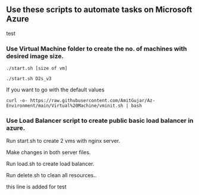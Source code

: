 ## Use these scripts to automate tasks on Microsoft Azure
test

### Use Virtual Machine folder to create the no. of machines with desired image size.

```
./start.sh [size of vm] 

./start.sh D2s_v3
```
If you want to go with the default values 
```
curl -o- https://raw.githubusercontent.com/AmitGujar/Az-Environment/main/Virtual%20Machine/vminit.sh | bash
```

### Use Load Balancer script to create public basic load balancer in azure.

Run start.sh to create 2 vms with nginx server.

Make changes in both server files.

Run load.sh to create load balancer.

Run delete.sh to clean all resources..

this line is added for test
